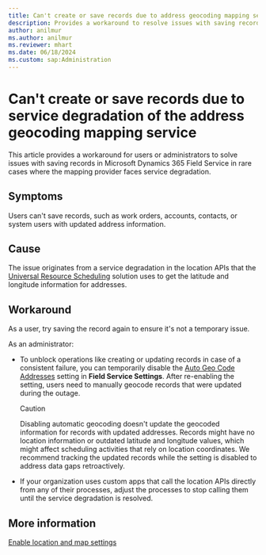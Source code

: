 ```yaml
---
title: Can't create or save records due to address geocoding mapping service degradation
description: Provides a workaround to resolve issues with saving records during service degradation of the Geo Code API in Dynamics 365 Field Service.
author: anilmur
ms.author: anilmur
ms.reviewer: mhart
ms.date: 06/18/2024
ms.custom: sap:Administration
---
```

# Can't create or save records due to service degradation of the address geocoding mapping service

This article provides a workaround for users or administrators to solve issues with saving records in Microsoft Dynamics 365 Field Service in rare cases where the mapping provider faces service degradation.

## Symptoms

Users can't save records, such as work orders, accounts, contacts, or system users with updated address information.

## Cause

The issue originates from a service degradation in the location APIs that the [Universal Resource Scheduling](/dynamics365/field-service/universal-resource-scheduling-for-field-service) solution uses to get the latitude and longitude information for addresses.

## Workaround

As a user, try saving the record again to ensure it's not a temporary issue.

As an administrator:

- To unblock operations like creating or updating records in case of a consistent failure, you can temporarily disable the [Auto Geo Code Addresses](/dynamics365/field-service/turn-on-auto-geocoding) setting in **Field Service Settings**. After re-enabling the setting, users need to manually geocode records that were updated during the outage.

  > [!CAUTION]
  >
  > Disabling automatic geocoding doesn't update the geocoded information for records with updated addresses. Records might have no location information or outdated latitude and longitude values, which might affect scheduling activities that rely on location coordinates. We recommend tracking the updated records while the setting is disabled to address data gaps retroactively.

- If your organization uses custom apps that call the location APIs directly from any of their processes, adjust the processes to stop calling them until the service degradation is resolved.

## More information

[Enable location and map settings](/dynamics365/field-service/field-service-maps-address-locations)
